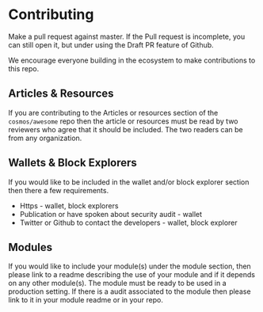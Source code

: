 # Contributing

Make a pull request against master. If the Pull request is incomplete, you can still open it, but under using the Draft PR feature of Github. 

We encourage everyone building in the ecosystem to make contributions to this repo. 


## Articles & Resources

If you are contributing to the Articles or resources section of the `cosmos/awesome` repo then the article or resources must be read by two reviewers who agree that it should be included. The two readers can be from any organization.

## Wallets & Block Explorers

If you would like to be included in the wallet and/or block explorer section then there a few requirements. 

- Https - wallet, block explorers
- Publication or have spoken about security audit - wallet
- Twitter or Github to contact the developers - wallet, block explorer


## Modules

If you would like to include your module(s) under the module section, then please link to a readme describing the use of your module and if it depends on any other module(s). The module must be ready to be used in a production setting. If there is a audit associated to the module then please link to it in your module readme or in your repo. 

